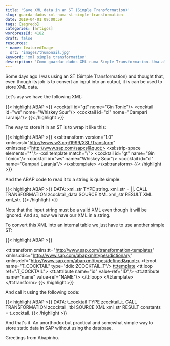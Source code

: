```yaml
---
title: 'Save XML data in an ST (Simple Transformation)'
slug: guarda-dados-xml-numa-st-simple-transformation
date: 2019-04-01 09:00:59
tags: [segredo]
categories: [artigos]
wordpressId: 4182
draft: false
resources:
- name: featuredImage
  src: 'images/thumbnail.jpg'
keyword: 'xml simple transformation'
description: 'Como guardar dados XML numa Simple Transformation. Uma alternativa interessante para guardar dados estáticos que não recorre à base de dados.'
---
```

Some days ago I was using an ST (Simple Transformation) and thought that, even though its job is to convert an input into an output, it is can be used to store XML data.

Let's asy we have the following XML:

{{< highlight ABAP >}}
  <cocktails>
    <cocktail id=&quot;gt&quot; nome=&quot;Gin Tonic&quot;/>
    <cocktail id=&quot;ws&quot; nome=&quot;Whiskey Sour&quot;/>
    <cocktail id=&quot;cl&quot; nome=&quot;Campari Laranja&quot;/>
  </cocktails>
{{< /highlight >}}

<!--more-->

The way to store it in an ST is to wrap it like this:

{{< highlight ABAP >}}
<xsl:transform version=&quot;1.0&quot;
  xmlns:xsl=&quot;http://www.w3.org/1999/XSL/Transform&quot;
  xmlns:sap=&quot;http://www.sap.com/sapxsl&quot;>
  <xsl:strip-space elements=&quot;*&quot;/>
  <xsl:template match=&quot;/&quot;>
    <cocktails>
      <cocktail id=&quot;gt&quot; name=&quot;Gin Tónico&quot;/>
      <cocktail id=&quot;ws&quot; name=&quot;Whiskey Sour&quot;/>
      <cocktail id=&quot;cl&quot; name=&quot;Campari Laranja&quot;/>
    </cocktails>
  </xsl:template>
</xsl:transform>
{{< /highlight >}}

And the ABAP code to read it to a string is quite simple:

{{< highlight ABAP >}}
DATA: xml_str TYPE string.
xml_str = |<x/>|.
CALL TRANSFORMATION zcocktail_data
  SOURCE XML xml_str
  RESULT XML xml_str.
{{< /highlight >}}

Note that the input string must be a valid XML even though it will be ignored.
And so, now we have our XML in a string.

To convert this XML into an internal table we just have to use another simple ST:

{{< highlight ABAP >}}
<?sap.transform simple?>
<tt:transform
  xmlns:tt=&quot;http://www.sap.com/transformation-templates&quot;
  xmlns:ddic=&quot;http://www.sap.com/abapxml/types/dictionary&quot;
  xmlns:def=&quot;http://www.sap.com/abapxml/types/defined&quot;>
  <tt:root name=&quot;T_COCKTAIL&quot; type=&quot;ddic:ZCOCKTAIL_T&quot;/>
  <tt:template>
    <cocktails>
      <tt:loop ref=&quot;.T_COCKTAIL&quot;>
        <cocktail>
          <tt:attribute name=&quot;id&quot; value-ref=&quot;ID&quot;/>
          <tt:attribute name=&quot;name&quot; value-ref=&quot;NAME&quot;/>
        </cocktail>
      </tt:loop>
    </cocktails>
  </tt:template>
</tt:transform>
{{< /highlight >}}

And call it using the following code:

{{< highlight ABAP >}}
DATA: t_cocktail TYPE zcocktail_t.
CALL TRANSFORMATION zcocktail_itbl
  SOURCE XML xml_str
  RESULT constants = t_cocktail.
{{< /highlight >}}

And that's it. An unorthodox but practical and somewhat simple way to store static data in SAP without using the database.

Greetings from Abapinho.
